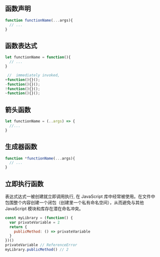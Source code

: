 ## 函数声明
  ```js
  function functionName(...args){
    // ...
  }
  ```
## 函数表达式
  ```js
  let functionName = function(){
    // ...
  }

   //  immediately invoked,
  +function(){}();
  -function(){}();
  !function(){}();
  ~function(){}(); 
  ```
## 箭头函数
  ```js
  let functionName = (..args) => {
    //...
  }

 
  ```
## 生成器函数
  ```js
  function *functionName(...args){
    // ...
  }
  ```

## 立即执行函数
表达式达式一被创建就立即调用执行, 在 JavaScript 库中经常被使用。在文件中包围整个内容创建一个闭包（创建里一个私有命名空间），从而避免与其他JavaScript 模块和库存在潜在命名冲突。
```js
const myLibrary = (function() {
  var privateVariable = 2
  return {
    publicMethod: () => privateVariable
  }
})()
privateVariable // ReferenceError
myLibrary.publicMethod() // 2
```
  